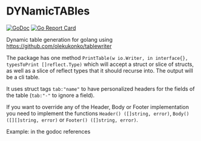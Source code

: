 # DYNamicTABles

[![GoDoc](https://godoc.org/github.com/SimonSchneider/dyntab?status.svg)](https://godoc.org/github.com/SimonSchneider/dyntab) [![Go Report Card](https://goreportcard.com/badge/github.com/simonschneider/dyntab)](https://goreportcard.com/report/github.com/simonschneider/dyntab)

Dynamic table generation for golang using https://github.com/olekukonko/tablewriter

The package has one method `PrintTable(w io.Writer, in interface{}, typesToPrint []reflect.Type)` which will accept a struct or slice of structs, as well as a slice of reflect types that it should recurse into. The output will be a cli table.

It uses struct tags `tab:"name"` to have personalized headers for the fields of the table (`tab:"-"` to ignore a field).

If you want to override any of the Header, Body or Footer implementation you need to implement the functions `Header() ([]string, error)`, `Body() ([][]string, error)` or `Footer() ([]string, error)`.

Example: in the godoc references
